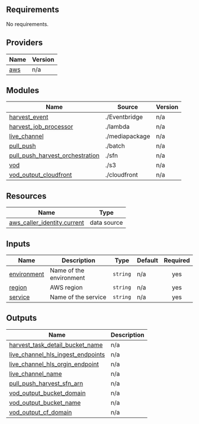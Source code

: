 <!-- BEGIN_TF_DOCS -->
## Requirements

No requirements.

## Providers

| Name | Version |
|------|---------|
| <a name="provider_aws"></a> [aws](#provider\_aws) | n/a |

## Modules

| Name | Source | Version |
|------|--------|---------|
| <a name="module_harvest_event"></a> [harvest\_event](#module\_harvest\_event) | ./Eventbridge | n/a |
| <a name="module_harvest_job_processor"></a> [harvest\_job\_processor](#module\_harvest\_job\_processor) | ./lambda | n/a |
| <a name="module_live_channel"></a> [live\_channel](#module\_live\_channel) | ./mediapackage | n/a |
| <a name="module_pull_push"></a> [pull\_push](#module\_pull\_push) | ./batch | n/a |
| <a name="module_pull_push_harvest_orchestration"></a> [pull\_push\_harvest\_orchestration](#module\_pull\_push\_harvest\_orchestration) | ./sfn | n/a |
| <a name="module_vod"></a> [vod](#module\_vod) | ./s3 | n/a |
| <a name="module_vod_output_cloudfront"></a> [vod\_output\_cloudfront](#module\_vod\_output\_cloudfront) | ./cloudfront | n/a |

## Resources

| Name | Type |
|------|------|
| [aws_caller_identity.current](https://registry.terraform.io/providers/hashicorp/aws/latest/docs/data-sources/caller_identity) | data source |

## Inputs

| Name | Description | Type | Default | Required |
|------|-------------|------|---------|:--------:|
| <a name="input_environment"></a> [environment](#input\_environment) | Name of the environment | `string` | n/a | yes |
| <a name="input_region"></a> [region](#input\_region) | AWS region | `string` | n/a | yes |
| <a name="input_service"></a> [service](#input\_service) | Name of the service | `string` | n/a | yes |

## Outputs

| Name | Description |
|------|-------------|
| <a name="output_harvest_task_detail_bucket_name"></a> [harvest\_task\_detail\_bucket\_name](#output\_harvest\_task\_detail\_bucket\_name) | n/a |
| <a name="output_live_channel_hls_ingest_endpoints"></a> [live\_channel\_hls\_ingest\_endpoints](#output\_live\_channel\_hls\_ingest\_endpoints) | n/a |
| <a name="output_live_channel_hls_orgin_endpoint"></a> [live\_channel\_hls\_orgin\_endpoint](#output\_live\_channel\_hls\_orgin\_endpoint) | n/a |
| <a name="output_live_channel_name"></a> [live\_channel\_name](#output\_live\_channel\_name) | n/a |
| <a name="output_pull_push_harvest_sfn_arn"></a> [pull\_push\_harvest\_sfn\_arn](#output\_pull\_push\_harvest\_sfn\_arn) | n/a |
| <a name="output_vod_output_bucket_domain"></a> [vod\_output\_bucket\_domain](#output\_vod\_output\_bucket\_domain) | n/a |
| <a name="output_vod_output_bucket_name"></a> [vod\_output\_bucket\_name](#output\_vod\_output\_bucket\_name) | n/a |
| <a name="output_vod_output_cf_domain"></a> [vod\_output\_cf\_domain](#output\_vod\_output\_cf\_domain) | n/a |
<!-- END_TF_DOCS -->